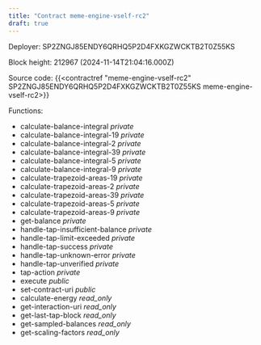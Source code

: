 ```yaml
---
title: "Contract meme-engine-vself-rc2"
draft: true
---
```

Deployer: SP2ZNGJ85ENDY6QRHQ5P2D4FXKGZWCKTB2T0Z55KS


 



Block height: 212967 (2024-11-14T21:04:16.000Z)

Source code: {{<contractref "meme-engine-vself-rc2" SP2ZNGJ85ENDY6QRHQ5P2D4FXKGZWCKTB2T0Z55KS meme-engine-vself-rc2>}}

Functions:

* calculate-balance-integral _private_
* calculate-balance-integral-19 _private_
* calculate-balance-integral-2 _private_
* calculate-balance-integral-39 _private_
* calculate-balance-integral-5 _private_
* calculate-balance-integral-9 _private_
* calculate-trapezoid-areas-19 _private_
* calculate-trapezoid-areas-2 _private_
* calculate-trapezoid-areas-39 _private_
* calculate-trapezoid-areas-5 _private_
* calculate-trapezoid-areas-9 _private_
* get-balance _private_
* handle-tap-insufficient-balance _private_
* handle-tap-limit-exceeded _private_
* handle-tap-success _private_
* handle-tap-unknown-error _private_
* handle-tap-unverified _private_
* tap-action _private_
* execute _public_
* set-contract-uri _public_
* calculate-energy _read_only_
* get-interaction-uri _read_only_
* get-last-tap-block _read_only_
* get-sampled-balances _read_only_
* get-scaling-factors _read_only_
